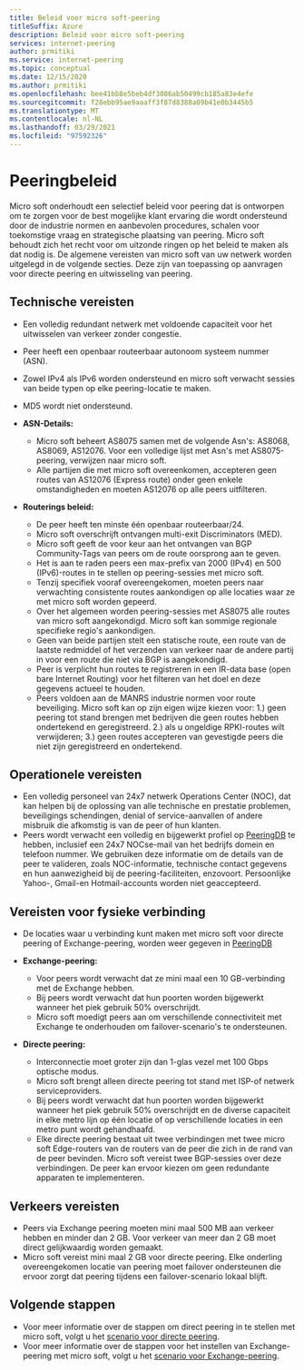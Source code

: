 ```yaml
---
title: Beleid voor micro soft-peering
titleSuffix: Azure
description: Beleid voor micro soft-peering
services: internet-peering
author: prmitiki
ms.service: internet-peering
ms.topic: conceptual
ms.date: 12/15/2020
ms.author: prmitiki
ms.openlocfilehash: bee41bb8e5beb4df3086ab50499cb185a83e4efe
ms.sourcegitcommit: f28ebb95ae9aaaff3f87d8388a09b41e0b3445b5
ms.translationtype: MT
ms.contentlocale: nl-NL
ms.lasthandoff: 03/29/2021
ms.locfileid: "97592326"
---
```

# <a name="peering-policy"></a>Peeringbeleid
Micro soft onderhoudt een selectief beleid voor peering dat is ontworpen om te zorgen voor de best mogelijke klant ervaring die wordt ondersteund door de industrie normen en aanbevolen procedures, schalen voor toekomstige vraag en strategische plaatsing van peering. Micro soft behoudt zich het recht voor om uitzonde ringen op het beleid te maken als dat nodig is. De algemene vereisten van micro soft van uw netwerk worden uitgelegd in de volgende secties. Deze zijn van toepassing op aanvragen voor directe peering en uitwisseling van peering. 

## <a name="technical-requirements"></a>Technische vereisten

* Een volledig redundant netwerk met voldoende capaciteit voor het uitwisselen van verkeer zonder congestie.
* Peer heeft een openbaar routeerbaar autonoom systeem nummer (ASN).
* Zowel IPv4 als IPv6 worden ondersteund en micro soft verwacht sessies van beide typen op elke peering-locatie te maken.
* MD5 wordt niet ondersteund.
* **ASN-Details:**

    * Micro soft beheert AS8075 samen met de volgende Asn's: AS8068, AS8069, AS12076. Voor een volledige lijst met Asn's met AS8075-peering, verwijzen naar micro soft.
    * Alle partijen die met micro soft overeenkomen, accepteren geen routes van AS12076 (Express route) onder geen enkele omstandigheden en moeten AS12076 op alle peers uitfilteren.

* **Routerings beleid:**
    * De peer heeft ten minste één openbaar routeerbaar/24.
    * Micro soft overschrijft ontvangen multi-exit Discriminators (MED).
    * Micro soft geeft de voor keur aan het ontvangen van BGP Community-Tags van peers om de route oorsprong aan te geven.
    * Het is aan te raden peers een max-prefix van 2000 (IPv4) en 500 (IPv6)-routes in te stellen op peering-sessies met micro soft.
    * Tenzij specifiek vooraf overeengekomen, moeten peers naar verwachting consistente routes aankondigen op alle locaties waar ze met micro soft worden gepeerd.
    * Over het algemeen worden peering-sessies met AS8075 alle routes van micro soft aangekondigd. Micro soft kan sommige regionale specifieke regio's aankondigen.
    * Geen van beide partijen stelt een statische route, een route van de laatste redmiddel of het verzenden van verkeer naar de andere partij in voor een route die niet via BGP is aangekondigd.
    * Peer is verplicht hun routes te registreren in een IR-data base (open bare Internet Routing) voor het filteren van het doel en deze gegevens actueel te houden.      
    * Peers voldoen aan de MANRS industrie normen voor route beveiliging.  Micro soft kan op zijn eigen wijze kiezen voor: 1.) geen peering tot stand brengen met bedrijven die geen routes hebben ondertekend en geregistreerd. 2.) als u ongeldige RPKI-routes wilt verwijderen; 3.) geen routes accepteren van gevestigde peers die niet zijn geregistreerd en ondertekend. 

## <a name="operational-requirements"></a>Operationele vereisten
* Een volledig personeel van 24x7 netwerk Operations Center (NOC), dat kan helpen bij de oplossing van alle technische en prestatie problemen, beveiligings schendingen, denial of service-aanvallen of andere misbruik die afkomstig is van de peer of hun klanten.
* Peers wordt verwacht een volledig en bijgewerkt profiel op [PeeringDB](https://www.peeringdb.com) te hebben, inclusief een 24x7 NOCse-mail van het bedrijfs domein en telefoon nummer. We gebruiken deze informatie om de details van de peer te valideren, zoals NOC-informatie, technische contact gegevens en hun aanwezigheid bij de peering-faciliteiten, enzovoort. Persoonlijke Yahoo-, Gmail-en Hotmail-accounts worden niet geaccepteerd.

## <a name="physical-connection-requirements"></a>Vereisten voor fysieke verbinding
* De locaties waar u verbinding kunt maken met micro soft voor directe peering of Exchange-peering, worden weer gegeven in [PeeringDB](https://www.peeringdb.com/net/694)

* **Exchange-peering:**
    * Voor peers wordt verwacht dat ze mini maal een 10 GB-verbinding met de Exchange hebben.
    * Bij peers wordt verwacht dat hun poorten worden bijgewerkt wanneer het piek gebruik 50% overschrijdt.
    * Micro soft moedigt peers aan om verschillende connectiviteit met Exchange te onderhouden om failover-scenario's te ondersteunen.

* **Directe peering:**
    * Interconnectie moet groter zijn dan 1-glas vezel met 100 Gbps optische modus.
    * Micro soft brengt alleen directe peering tot stand met ISP-of netwerk serviceproviders.
    * Bij peers wordt verwacht dat hun poorten worden bijgewerkt wanneer het piek gebruik 50% overschrijdt en de diverse capaciteit in elke metro lijn op één locatie of op verschillende locaties in een metro punt wordt gehandhaafd.
    * Elke directe peering bestaat uit twee verbindingen met twee micro soft Edge-routers van de routers van de peer die zich in de rand van de peer bevinden. Micro soft vereist twee BGP-sessies over deze verbindingen. De peer kan ervoor kiezen om geen redundante apparaten te implementeren.


## <a name="traffic-requirements"></a>Verkeers vereisten

* Peers via Exchange peering moeten mini maal 500 MB aan verkeer hebben en minder dan 2 GB. Voor verkeer van meer dan 2 GB moet direct gelijkwaardig worden gemaakt.
* Micro soft vereist mini maal 2 GB voor directe peering. Elke onderling overeengekomen locatie van peering moet failover ondersteunen die ervoor zorgt dat peering tijdens een failover-scenario lokaal blijft. 

## <a name="next-steps"></a>Volgende stappen

* Voor meer informatie over de stappen om direct peering in te stellen met micro soft, volgt u het [scenario voor directe peering](walkthrough-direct-all.md).
* Voor meer informatie over de stappen voor het instellen van Exchange-peering met micro soft, volgt u het [scenario voor Exchange-peering](walkthrough-exchange-all.md).
